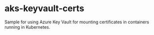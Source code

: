 # aks-keyvault-certs
Sample for using Azure Key Vault for mounting certificates in containers running in Kubernetes.
